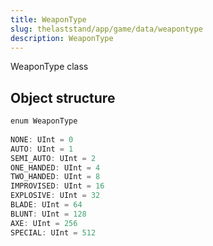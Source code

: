 ```yaml
---
title: WeaponType
slug: thelaststand/app/game/data/weapontype
description: WeaponType
---
```


WeaponType class

## Object structure

```scala
enum WeaponType
      
NONE: UInt = 0
AUTO: UInt = 1
SEMI_AUTO: UInt = 2
ONE_HANDED: UInt = 4
TWO_HANDED: UInt = 8
IMPROVISED: UInt = 16
EXPLOSIVE: UInt = 32
BLADE: UInt = 64
BLUNT: UInt = 128
AXE: UInt = 256
SPECIAL: UInt = 512

```
